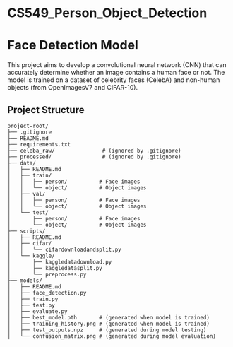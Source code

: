 # CS549_Person_Object_Detection

# Face Detection Model

This project aims to develop a convolutional neural network (CNN) that can accurately determine whether an image contains a human face or not. The model is trained on a dataset of celebrity faces (CelebA) and non-human objects (from OpenImagesV7 and CIFAR-10).

## Project Structure

```
project-root/
├── .gitignore
├── README.md
├── requirements.txt
├── celeba_raw/               # (ignored by .gitignore)
├── processed/                # (ignored by .gitignore)
├── data/
│   ├── README.md
│   ├── train/               
│   │   ├── person/          # Face images
│   │   └── object/          # Object images
│   ├── val/                 
│   │   ├── person/          # Face images
│   │   └── object/          # Object images
│   └── test/                
│       ├── person/          # Face images
│       └── object/          # Object images
├── scripts/
│   ├── README.md
│   ├── cifar/               
│   │   └── cifardownloadandsplit.py
│   └── kaggle/              
│       ├── kaggledatadownload.py
│       ├── kaggledatasplit.py
│       └── preprocess.py     
├── models/
│   ├── README.md
│   ├── face_detection.py
│   ├── train.py
│   ├── test.py
│   ├── evaluate.py
│   ├── best_model.pth       # (generated when model is trained)
│   ├── training_history.png # (generated when model is trained)
│   ├── test_outputs.npz     # (generated during model testing)
│   └── confusion_matrix.png # (generated during model evaluation)
```